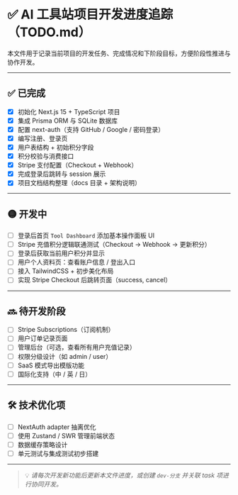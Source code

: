# ✅ AI 工具站项目开发进度追踪（TODO.md）

本文件用于记录当前项目的开发任务、完成情况和下阶段目标，方便阶段性推进与协作开发。

---

## ✅ 已完成

- [x] 初始化 Next.js 15 + TypeScript 项目
- [x] 集成 Prisma ORM 与 SQLite 数据库
- [x] 配置 next-auth（支持 GitHub / Google / 密码登录）
- [x] 编写注册、登录页
- [x] 用户表结构 + 初始积分字段
- [x] 积分校验与消费接口
- [x] Stripe 支付配置（Checkout + Webhook）
- [x] 完成登录后跳转与 session 展示
- [x] 项目文档结构整理（docs 目录 + 架构说明）

---

## 🟡 开发中

- [ ] 登录后首页 `Tool Dashboard` 添加基本操作面板 UI
- [ ] Stripe 充值积分逻辑联通测试（Checkout → Webhook → 更新积分）
- [ ] 登录后获取当前用户积分并显示
- [ ] 用户个人资料页：查看账户信息 / 登出入口
- [ ] 接入 TailwindCSS + 初步美化布局
- [ ] 实现 Stripe Checkout 后跳转页面（success, cancel）

---

## 🔜 待开发阶段

- [ ] Stripe Subscriptions（订阅机制）
- [ ] 用户订单记录页面
- [ ] 管理后台（可选，查看所有用户充值记录）
- [ ] 权限分级设计（如 admin / user）
- [ ] SaaS 模式导出模版功能
- [ ] 国际化支持（中 / 英 / 日）

---

## 🛠️ 技术优化项

- [ ] NextAuth adapter 抽离优化
- [ ] 使用 Zustand / SWR 管理前端状态
- [ ] 数据缓存策略设计
- [ ] 单元测试与集成测试初步搭建

---

> 💡 *请每次开发新功能后更新本文件进度，或创建 `dev-分支` 并关联 task 项进行协同开发。*
